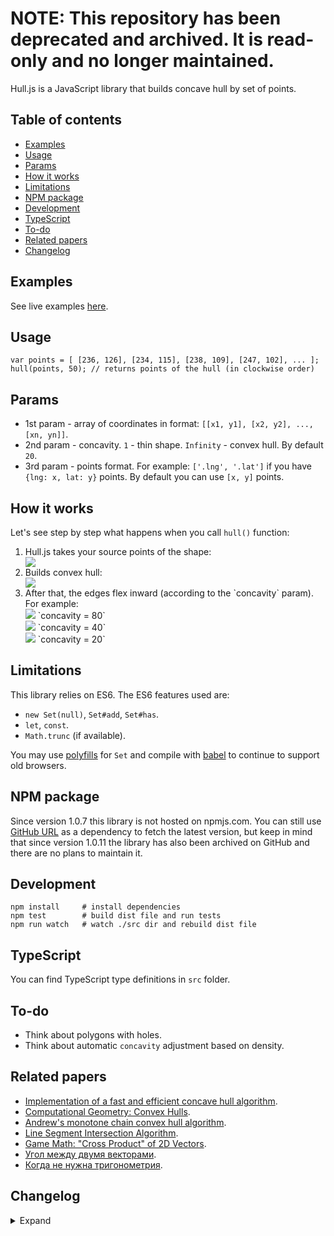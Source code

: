 # NOTE: This repository has been deprecated and archived. It is read-only and no longer maintained.

Hull.js is a JavaScript library that builds concave hull by set of points.

## Table of contents
- [Examples](#examples)
- [Usage](#usage)
- [Params](#params)
- [How it works](#how-it-works)
- [Limitations](#limitations)
- [NPM package](#npm-package)
- [Development](#development)
- [TypeScript](#typescript)
- [To-do](#to-do)
- [Related papers](#related-papers)
- [Changelog](#changelog)

## Examples

See live examples <a target="_blank" href="http://andriiheonia.github.io/hull/">here</a>.

## Usage

	var points = [ [236, 126], [234, 115], [238, 109], [247, 102], ... ];
	hull(points, 50); // returns points of the hull (in clockwise order)

## Params
* 1st param - array of coordinates in format: `[[x1, y1], [x2, y2], ..., [xn, yn]]`.
* 2nd param - concavity. `1` - thin shape. `Infinity` - convex hull. By default `20`.
* 3rd param - points format. For example: `['.lng', '.lat']` if you have `{lng: x, lat: y}` points. By default you can use `[x, y]` points.

## How it works

Let's see step by step what happens when you call `hull()` function:

<ol>
    <li>
        <div>Hull.js takes your source points of the shape:</div>
        <div><img src="https://raw.githubusercontent.com/andriiheonia/hull/master/readme-imgs/0.png" /></div>
    </li>
    <li>
        <div>Builds convex hull:</div>
        <div><img src="https://raw.githubusercontent.com/andriiheonia/hull/master/readme-imgs/1.png" /></div>
    </li>
    <li>
        <div>After that, the edges flex inward (according to the `concavity` param). For example:</div>
        <div>
            <img src="https://raw.githubusercontent.com/andriiheonia/hull/master/readme-imgs/2_1.png" />
            `concavity = 80`<br/>
            <img src="https://raw.githubusercontent.com/andriiheonia/hull/master/readme-imgs/2_2.png" />
            `concavity = 40`<br/>
            <img src="https://raw.githubusercontent.com/andriiheonia/hull/master/readme-imgs/2_3.png" />
            `concavity = 20`
        </div>
    </li>
</ol>

## Limitations
This library relies on ES6. The ES6 features used are:
- `new Set(null)`, `Set#add`, `Set#has`.
- `let`, `const`.
- `Math.trunc` (if available).

You may use [polyfills](https://www.npmjs.com/package/core-js) for `Set` and compile with [babel](https://babeljs.io/) to continue to support old browsers.

## NPM package

Since version 1.0.7 this library is not hosted on npmjs.com. You can still use [GitHub URL](https://docs.npmjs.com/cli/v10/configuring-npm/package-json#github-urls) as a dependency to fetch the latest version, but keep in mind that since version 1.0.11 the library has also been archived on GitHub and there are no plans to maintain it.

## Development
	npm install     # install dependencies
	npm test        # build dist file and run tests
	npm run watch   # watch ./src dir and rebuild dist file

## TypeScript

You can find TypeScript type definitions in `src` folder.

## To-do

* Think about polygons with holes.
* Think about automatic `concavity` adjustment based on density.

## Related papers

* <a target="_blank" href="http://www.it.uu.se/edu/course/homepage/projektTDB/ht13/project10/Project-10-report.pdf">Implementation of a fast and efficient concave hull algorithm</a>.
* <a target="_blank" href="http://www.cs.jhu.edu/~misha/Fall05/09.13.05.pdf">Computational Geometry: Convex Hulls</a>.
* <a target="_blank" href="https://en.wikibooks.org/wiki/Algorithm_Implementation/Geometry/Convex_hull/Monotone_chain">Andrew's monotone chain convex hull algorithm</a>.
* <a target="_blank" href="http://bryceboe.com/2006/10/23/line-segment-intersection-algorithm/">Line Segment Intersection Algorithm</a>.
* <a target="_blank" href="http://allenchou.net/2013/07/cross-product-of-2d-vectors/">Game Math: "Cross Product" of 2D Vectors</a>.
* <a target="_blank" href="http://users.livejournal.com/_winnie/237714.html">Угол между двумя векторами</a>.
* <a target="_blank" href="http://habrahabr.ru/post/105882/">Когда не нужна тригонометрия</a>.

## Changelog

<details>
    <summary>Expand</summary>

### 1.0.11 - 11.12.2024
- Minor fixes in package.json.
### 1.0.10 - 07.11.2024
- Fix vulnerability issue.
### 1.0.9 - 29.10.2024
- Update NPM dependencies to address vulnerability issues.
### 1.0.8 - 31.05.2024
- Deprecate library on [npmjs registry](https://docs.npmjs.com/cli/v10/using-npm/registry).
### 1.0.7 - 03.05.2024
Squash previous tiny releases into one bigger commit with the following minor changes:
- Fix issue with formatting when users pass less than 4 points as an input.
- Remove bower and travis files as they are deprecated.
### 1.0.2 — 26.09.2021
- Clean up .gitignore.
- Add "debug" folder to .npmignore to reduce tarball size.
### 1.0.1 — 24.10.2020
- Fix that avoids hitting stack size limit on large arrays.
### 1.0.0 — 28.06.2019
- Change language level to ES6.
- Performance improvements.
### 0.2.11 — 05.05.2019
- Minor changes: return the first point as the last point when fewer than 4 unique points are provided.
### 0.2.10 — 04.09.2016
- Minor changes: fix missing "var" declaration.
### 0.2.9 — 28.07.2016
- Fix modification of the initial array.
- Add filtration of the duplicates.
### 0.2.8 — 01.04.2016
- Add edgeSkipList to increase performance of the highly accurate shapes (with the small `concavity` number) + some refactoring.
### 0.2.7 — 01.05.2015
- Minor changes: fix bower.json.
### 0.2.6 — 01.05.2015
- Minor changes: fix bower.json.
### 0.2.5 — 01.05.2015
- Minor changes: Bower support.
### 0.2.4 — 23.03.2015
- Minor changes: copyrights.
### 0.2.3 — 04.02.2015
- Minor changes: readme, package.json.
### 0.2.2 — 04.02.2015
- Configurable point format, now you can use points like `{x: 10, y: 10}` and `{lat: 52, lng: 82}`.
### 0.2.1 — 21.10.2014
- Minor changes: doc, package.json, etc.
### 0.2.0 — 20.10.2014
- Second version with better performance inspired by <a href="http://www.it.uu.se/edu/course/homepage/projektTDB/ht13/project10/Project-10-report.pdf" target="_blank">this</a> article.
### 0.1.0 — 06.09.2014
- First version based on Delaunay triangulation.
</details>
